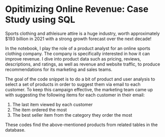 # Opitimizing Online Revenue: Case Study using SQL

Sports clothing and athleisure attire is a huge industry, worth approximately $193 billion in 2021 with a strong growth forecast over the next decade!

In the notebook, I play the role of a product analyst for an online sports clothing company. The company is specifically interested in how it can improve revenue. I dive into product data such as pricing, reviews, descriptions, and ratings, as well as revenue and website traffic, to produce recommendations for its marketing and sales teams.


The goal of the code snippet is to do a bit of product and user analysis to select a set of products in order to suggest them via email to each customer. To keep this campaign effective, the marketing team came up with suggesting the following items for each customer in their email:
1. The last item viewed by each customer
2. The item ordered the most
3. The best seller item from the category they order the most

These codes find the above-mentioned products from related tables in the database. 
